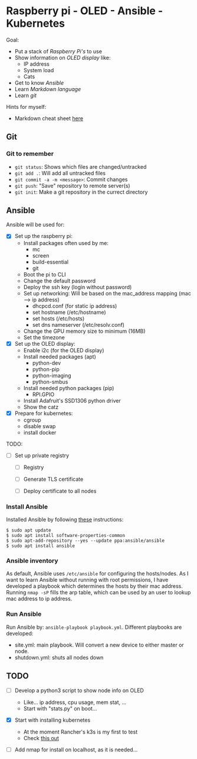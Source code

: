 # Raspberry pi - OLED - Ansible - Kubernetes


Goal:
- Put a stack of *Raspberry Pi's* to use
- Show information on *OLED display* like:
  - IP address
  - System load
  - Cats
- Get to know *Ansible*
- Learn *Markdown language*
- Learn *git*

Hints for myself:
- Markdown cheat sheet [here](https://github.com/adam-p/markdown-here/wiki/Markdown-Cheatsheet)


## Git 

### Git to remember
- `git status`: Shows which files are changed/untracked
- `git add .`: Will add all untracked files
- `git commit -a -m <message>`: Commit changes
- `git push`: "Save" repository to remote server(s)
- `git init`: Make a git repository in the currect directory


## Ansible
Ansible will be used for:
- [x] Set up the raspberry pi:
  - Install packages often used by me:
    - mc
    - screen
    - build-essential
    - git
  - Boot the pi to CLI
  - Change the default password
  - Deploy the ssh key (login without password)
  - Set up networking: Will be based on the mac_address mapping (mac --> ip address)
    - dhcpcd.conf (for static ip address)
    - set hostname (/etc/hostname)
    - set hosts (/etc/hosts)
    - set dns nameserver (/etc/resolv.conf)
  - Change the GPU memory size to minimum (16MB)
  - Set the timezone
- [x] Set up the OLED display:
  - Enable i2c (for the OLED display)
  - Install needed packages (apt)
    - python-dev
    - python-pip
    - python-imaging
    - python-smbus
  - Install needed python packages (pip)
    - RPI.GPIO
  - Install Adafruit's SSD1306 python driver
  - Show the catz
- [x] Prepare for kubernetes:
  - cgroup
  - disable swap
  - install docker

TODO:
- [ ] Set up private registry
  - [ ] Registry
  - [ ] Generate TLS certificate
  - [ ] Deploy certificate to all nodes


### Install Ansible
Installed Ansible by following [these](https://docs.ansible.com/ansible/latest/installation_guide/intro_installation.html#latest-releases-via-apt-ubuntu) instructions:

```
$ sudo apt update
$ sudo apt install software-properties-common
$ sudo apt-add-repository --yes --update ppa:ansible/ansible
$ sudo apt install ansible
```


### Ansible inventory
As default, Ansible uses `/etc/ansible` for configuring the hosts/nodes. As I
want to learn Ansible without running with root permissions, I have developed a
playbook which determines the hosts by their mac address. Running `nmap -sP` fills
the arp table, which can be used by an user to lookup mac address to ip address. 


### Run Ansible
Run Ansible by: `ansible-playbook playbook.yml`. Different playbooks
are developed:
- site.yml: main playbook. Will convert a new device to either master or node.
- shutdown.yml: shuts all nodes down


## TODO
- [ ] Develop a python3 script to show node info on OLED
  - Like... ip address, cpu usage, mem stat, ...
  - Start with "stats.py" on boot...
- [x] Start with installing kubernetes
  - At the moment Rancher's k3s is my first to test
  - Check [this out](https://github.com/rancher/k3s)
- [ ] Add nmap for install on localhost, as it is needed...
  

